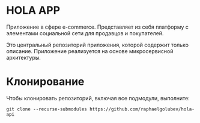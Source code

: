 # HOLA APP

Приложение в сфере e-commerce. 
Представляет из себя платформу с элементами социальной сети для продавцов и покупателей.

Это центральный репозиторий приложения, которой содержит только описание.
Приложение реализуется на основе микросервисной архитектуры.

# Клонирование

Чтобы клонировать репозиторий, включая все подмодули, выполните:
```
git clone --recurse-submodules https://github.com/raphaelgolubev/hola-api
```